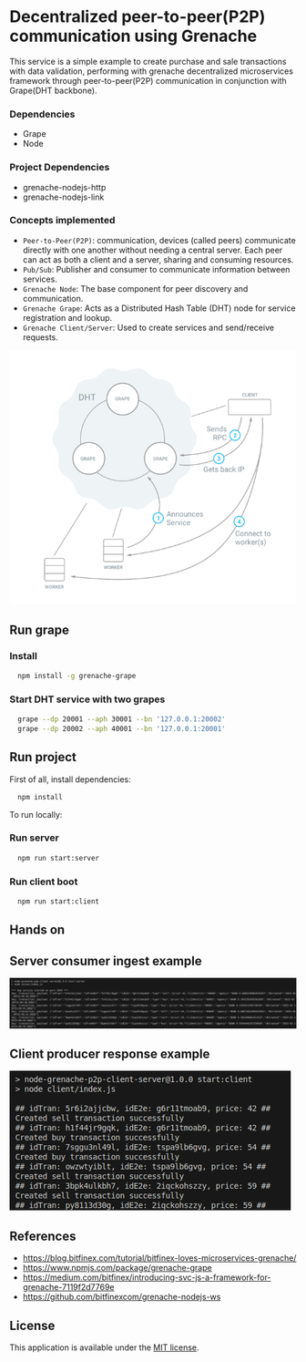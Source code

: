 # Decentralized peer-to-peer(P2P) communication using Grenache
This service is a simple example to create purchase and sale transactions with data validation, performing with grenache decentralized microservices framework through peer-to-peer(P2P) communication in conjunction with Grape(DHT backbone).

### Dependencies
* Grape
* Node

### Project Dependencies
* grenache-nodejs-http
* grenache-nodejs-link

### Concepts implemented

* `Peer-to-Peer(P2P)`: communication, devices (called peers) communicate directly with one another without needing a central server. Each peer can act as both a client and a server, sharing and consuming resources.
* `Pub/Sub`: Publisher and consumer to communicate information between services.
* `Grenache Node`: The base component for peer discovery and communication.
* `Grenache Grape`: Acts as a Distributed Hash Table (DHT) node for service registration and lookup.
* `Grenache Client/Server`: Used to create services and send/receive requests.

![](https://github.com/fernando-pires47/node-grenache-p2p-client-server/blob/main/images/dht-infra.png)

## Run grape

### Install

```bash
  npm install -g grenache-grape
```

### Start DHT service with two grapes

```bash
  grape --dp 20001 --aph 30001 --bn '127.0.0.1:20002'
  grape --dp 20002 --aph 40001 --bn '127.0.0.1:20001'
```

## Run project

First of all, install dependencies:

```bash
  npm install
```

To run locally:

### Run server

```bash
  npm run start:server
```

### Run client boot

```bash
  npm run start:client
```

## Hands on

## Server consumer ingest example

![](https://github.com/fernando-pires47/node-grenache-p2p-client-server/blob/main/images/server.png)

## Client producer response example

![](https://github.com/fernando-pires47/node-grenache-p2p-client-server/blob/main/images/client.png)

## References

* https://blog.bitfinex.com/tutorial/bitfinex-loves-microservices-grenache/
* https://www.npmjs.com/package/grenache-grape
* https://medium.com/bitfinex/introducing-svc-js-a-framework-for-grenache-7119f2d7769e
* https://github.com/bitfinexcom/grenache-nodejs-ws

## License

This application is available under the
[MIT license](https://opensource.org/licenses/MIT).







  
